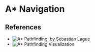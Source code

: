# A* Navigation
## References 
* ![A* Pathfinding, by Sebastian Lague ](https://www.youtube.com/watch?v=-L-WgKMFuhE&t=247s)
* ![A* Pathfinding Visualization](https://www.youtube.com/watch?v=JtiK0DOeI4A)
